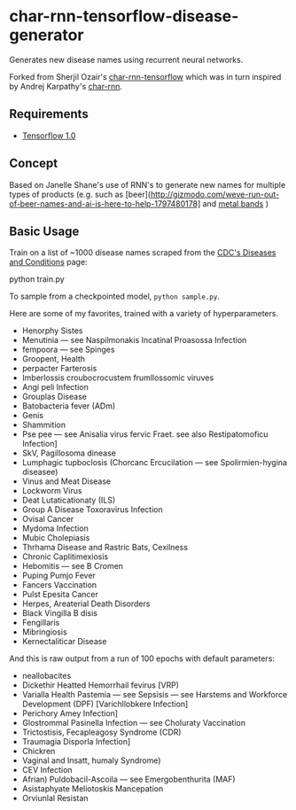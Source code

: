 char-rnn-tensorflow-disease-generator
===
Generates new disease names using recurrent neural networks.

Forked from Sherjil Ozair's [char-rnn-tensorflow](https://github.com/sherjilozair/char-rnn-tensorflow) which was in turn inspired by Andrej Karpathy's [char-rnn](https://github.com/karpathy/char-rnn).

## Requirements
- [Tensorflow 1.0](http://www.tensorflow.org)

## Concept
Based on Janelle Shane's use of RNN's to generate new names for multiple types of products (e.g. such as [beer](http://gizmodo.com/weve-run-out-of-beer-names-and-ai-is-here-to-help-1797480178] and [metal bands](http://gizmodo.com/here-s-what-happened-when-computers-tried-naming-metal-1795538443) )
## Basic Usage
Train on a list of ~1000 disease names scraped from the [CDC's Diseases and Conditions](https://www.cdc.gov/diseasesconditions/) page:

python train.py

To sample from a checkpointed model, `python sample.py`.

Here are some of my favorites, trained with a variety of hyperparameters.

- Henorphy Sistes
- Menutinia — see Naspilmonakis Incatinal Proasossa Infection
- fempoora — see Spinges
- Groopent, Health
- perpacter Farterosis
- Imberlossis croubocrocustem frumllossomic viruves
- Angi peli Infection
- Grouplas Disease
- Batobacteria fever (ADm)
- Genis
- Shammition
- Pse pee — see Anisalia virus fervic Fraet. see also Restipatomoficu Infection]
- SkV, Pagillosoma dinease
- Lumphagic tupboclosis (Chorcanc Ercucilation — see Spolirmien-hygina diseasee)
- Vinus and Meat Disease
- Lockworm Virus 
- Deat Lutaticationaty (ILS)
- Group A Disease Toxoravirus Infection
- Ovisal Cancer
- Mydoma Infection
- Mubic Cholepiasis
- Thrhama Disease and Rastric Bats, Cexilness 
- Chronic Caplitimexiosis
- Hebomitis — see B Cromen
- Puping Pumjo Fever
- Fancers Vaccination
- Pulst Epesita Cancer 
- Herpes, Areaterial Death Disorders
- Black Vingilla B disis
- Fengillaris
- Mibringiosis
- Kernectaliticar Disease


And this is raw output from a run of 100 epochs with default parameters:

-  neallobacites
- Dickethir Heatted Hemorrhail fevirus [VRP)
- Varialla Health Pastemia — see Sepsisis — see Harstems and Workforce Development (DPF) [Varichllobkere Infection]
- Perichory Amey Infection]
- Glostrommal Pasinella Infection — see Choluraty Vaccination
- Trictostisis, Fecapleagosy Syndrome (CDR)
- Traumagia Disporla Infection]
- Chickren
- Vaginal and Insatt, humaly Syndrome)
- CEV Infection
- Afrian) Puldobacil-Ascoila — see Emergobenthurita (MAF)
- Asistaphyate Meliotoskis Mancepation
- Orviunlal Resistan


